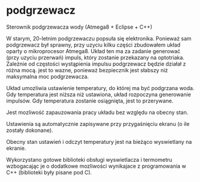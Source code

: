 # podgrzewacz
Sterownik podgrzewacza wody (Atmega8 + Eclipse + C++)

W starym, 20-letnim podgrzewaczu popsuła się elektronika. Ponieważ sam podgrzewacz był sprawny, przy uzyciu kilku części zbudowałem układ oparty o mikroprocesor Atmega8. Układ ten ma za zadanie generować (przy uzyciu przerwań) impuls, który zostanie przekazany na optotriaka. Zależnie od częstości wystąpienia impulsu podgrzewacz będzie działał z różna mocą. jest to wazne, ponieważ bezpiecznik jest słabszy niż maksymalna moc podgrzewacza.

Układ umozliwia ustawienie temperatury, do której ma być podgrzana woda. Gdy temperatura jest niższa niż ustawiona, układ rozpoczyna generowanie impulsów. Gdy temperatura zostanie osiągnięta, jest to przerywane.

Jest mozliwość zapauzowania pracy układu bez względu na obecny stan.

Ustawienia są automatycznie zapisywane przy przygaśnięciu ekranu (o ile zostały dokonane).

Obecny stan ustawień i odczyt temperatury jest na bieżąco wyswietlany na ekranie.

Wykorzystano gotowe biblioteki obsługi wyswietlacza i termometru wzbogacając je o dodatkowe mozliwości wynikajace z programowania w C++ (biblioteki były pisane pod C).
